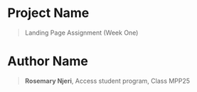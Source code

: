 # Project Name
> Landing Page Assignment (Week One)

# Author Name
> **Rosemary Njeri**, Access student program, Class MPP25